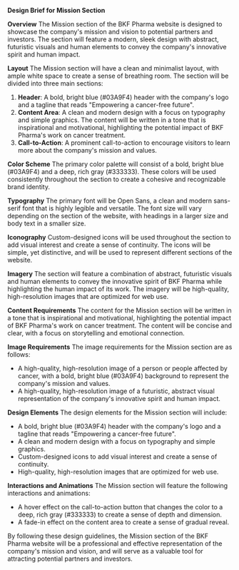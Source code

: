 **Design Brief for Mission Section**

**Overview**
The Mission section of the BKF Pharma website is designed to showcase the company's mission and vision to potential partners and investors. The section will feature a modern, sleek design with abstract, futuristic visuals and human elements to convey the company's innovative spirit and human impact.

**Layout**
The Mission section will have a clean and minimalist layout, with ample white space to create a sense of breathing room. The section will be divided into three main sections:

1. **Header**: A bold, bright blue (#03A9F4) header with the company's logo and a tagline that reads "Empowering a cancer-free future".
2. **Content Area**: A clean and modern design with a focus on typography and simple graphics. The content will be written in a tone that is inspirational and motivational, highlighting the potential impact of BKF Pharma's work on cancer treatment.
3. **Call-to-Action**: A prominent call-to-action to encourage visitors to learn more about the company's mission and values.

**Color Scheme**
The primary color palette will consist of a bold, bright blue (#03A9F4) and a deep, rich gray (#333333). These colors will be used consistently throughout the section to create a cohesive and recognizable brand identity.

**Typography**
The primary font will be Open Sans, a clean and modern sans-serif font that is highly legible and versatile. The font size will vary depending on the section of the website, with headings in a larger size and body text in a smaller size.

**Iconography**
Custom-designed icons will be used throughout the section to add visual interest and create a sense of continuity. The icons will be simple, yet distinctive, and will be used to represent different sections of the website.

**Imagery**
The section will feature a combination of abstract, futuristic visuals and human elements to convey the innovative spirit of BKF Pharma while highlighting the human impact of its work. The imagery will be high-quality, high-resolution images that are optimized for web use.

**Content Requirements**
The content for the Mission section will be written in a tone that is inspirational and motivational, highlighting the potential impact of BKF Pharma's work on cancer treatment. The content will be concise and clear, with a focus on storytelling and emotional connection.

**Image Requirements**
The image requirements for the Mission section are as follows:

* A high-quality, high-resolution image of a person or people affected by cancer, with a bold, bright blue (#03A9F4) background to represent the company's mission and values.
* A high-quality, high-resolution image of a futuristic, abstract visual representation of the company's innovative spirit and human impact.

**Design Elements**
The design elements for the Mission section will include:

* A bold, bright blue (#03A9F4) header with the company's logo and a tagline that reads "Empowering a cancer-free future".
* A clean and modern design with a focus on typography and simple graphics.
* Custom-designed icons to add visual interest and create a sense of continuity.
* High-quality, high-resolution images that are optimized for web use.

**Interactions and Animations**
The Mission section will feature the following interactions and animations:

* A hover effect on the call-to-action button that changes the color to a deep, rich gray (#333333) to create a sense of depth and dimension.
* A fade-in effect on the content area to create a sense of gradual reveal.

By following these design guidelines, the Mission section of the BKF Pharma website will be a professional and effective representation of the company's mission and vision, and will serve as a valuable tool for attracting potential partners and investors.